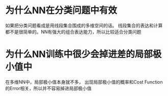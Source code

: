 # 为什么NN在分类问题中有效
   如果把分类问题看成是用线段集合围成的多维空间的话。 线段集合的表达和计算都不是很简单的。NN有强大的组合表达能力，所以比较适合分类问题
   
# 为什么NN训练中很少会掉进差的局部极小值中
  在多维NN中，局部极小值本身就不多， 出现局部极小值的概率和Cost Function的Error相关，所以并不容易掉进局部极小值
